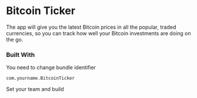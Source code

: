 
#  Bitcoin Ticker

 The app will give you the latest Bitcoin prices in all the popular, traded currencies, so you can track how well your Bitcoin investments are doing on the go.

### Built With

You need to change bundle identifier

```
com.yourname.BitcoinTicker
```
Set your team and build
